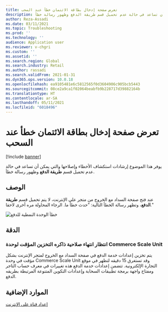 ```yaml
---
title: تعرض صفحة إدخال بطاقة الائتمان خطأ عند السحب
description: يوفر هذا الموضوع إرشادات استكشاف الأخطاء وإصلاحها والتي يمكن أن تساعد في حالة عدم تحميل قسم طريقة الدفع وظهور رسالة خطأ.
author: Reza-Assadi
ms.date: 03/11/2021
ms.topic: Troubleshooting
ms.prod: ''
ms.technology: ''
audience: Application user
ms.reviewer: v-chgri
ms.custom: ''
ms.assetid: ''
ms.search.region: Global
ms.search.industry: Retail
ms.author: rassadi
ms.search.validFrom: 2021-01-31
ms.dyn365.ops.version: 10.0.18
ms.openlocfilehash: ea9105481e6c5812565f0d3604906c905bcb5443
ms.sourcegitcommit: 08ce2a9ca1f02064beabfb9b228717d39882164b
ms.translationtype: HT
ms.contentlocale: ar-SA
ms.lasthandoff: 05/11/2021
ms.locfileid: "6018496"
---
```

# <a name="credit-card-entry-page-shows-an-error-at-checkout"></a>تعرض صفحة إدخال بطاقة الائتمان خطأ عند السحب

[!include [banner](../../includes/banner.md)]

يوفر هذا الموضوع إرشادات استكشاف الأخطاء وإصلاحها والتي يمكن أن تساعد في حالة عدم تحميل قسم **طريقة الدفع** وظهور رسالة خطأ.

## <a name="description"></a>الوصف

عند فتح صفحة السداد مع الخروج من متجر على الإنترنت، لا يتم تحميل قسم **طريقة الدفع**، وتظهر رسالة الخطأ التالية: "حدث خطأ ما. الرجاء المحاولة مره أخرى لاحقا."

![خطأ الوحدة النمطية للدفع](media/payment-module-error.jpg)

## <a name="resolution"></a>الدقة

### <a name="wait-for-the-commerce-scale-unit-cache-to-expire"></a>انتظار انتهاء صلاحية ذاكره التخزين المؤقت لوحدة Commerce Scale Unit

يتم تخزين إعدادات خدمة الدفع في صفحة السداد مع الخروج لمتجر الإنترنت بشكل مؤقت في وحدة Commerce Scale Unit وقد تستغرق 15 دقيقه لتظهر في موقع التجارة الإلكترونية. تتضمن إعدادات خدمة الدفع هذه تغييرات في معرف حساب التاجر ومفتاح واجهة برمجة تطبيقات السحابة وإعدادات التكوين المتنوعة المرتبطة بطريقه الدفع.

## <a name="additional-resources"></a>الموارد الإضافية

[إعداد قناة على الإنترنت](../channel-setup-online.md)
